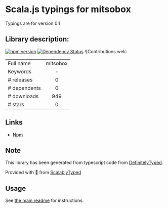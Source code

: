 
# Scala.js typings for mitsobox

Typings are for version 0.1

## Library description:
[![npm version](https://badge.fury.io/js/mitsobox.svg)](https://badge.fury.io/js/mitsobox) [![Dependency Status](https://gemnasium.com/badges/github.com/jimfilippou/mitsobox.svg)](https://gemnasium.com/github.com/jimfilippou/mitsobox) ![Contributions welc

|                    |                 |
| ------------------ | :-------------: |
| Full name          | mitsobox |
| Keywords           | - |
| # releases         | 0 |
| # dependents       | 0 |
| # downloads        | 949 |
| # stars            | 0 |

## Links
- [Npm](https://www.npmjs.com/package/mitsobox)
    


## Note
This library has been generated from typescript code from [DefinitelyTyped](https://definitelytyped.org).

Provided with :purple_heart: from [ScalablyTyped](https://github.com/oyvindberg/ScalablyTyped)

## Usage
See [the main readme](../../readme.md) for instructions.


